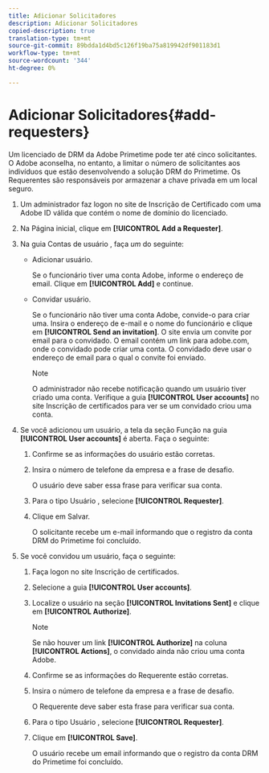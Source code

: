 ```yaml
---
title: Adicionar Solicitadores
description: Adicionar Solicitadores
copied-description: true
translation-type: tm+mt
source-git-commit: 89bdda1d4bd5c126f19ba75a819942df901183d1
workflow-type: tm+mt
source-wordcount: '344'
ht-degree: 0%

---
```



# Adicionar Solicitadores{#add-requesters}

Um licenciado de DRM da Adobe Primetime pode ter até cinco solicitantes. O Adobe aconselha, no entanto, a limitar o número de solicitantes aos indivíduos que estão desenvolvendo a solução DRM do Primetime. Os Requerentes são responsáveis por armazenar a chave privada em um local seguro.

1. Um administrador faz logon no site de Inscrição de Certificado com uma Adobe ID válida que contém o nome de domínio do licenciado.
1. Na Página inicial, clique em **[!UICONTROL Add a Requester]**.
1. Na guia Contas de usuário , faça *um* do seguinte:

   * Adicionar usuário.

      Se o funcionário tiver uma conta Adobe, informe o endereço de email. Clique em **[!UICONTROL Add]** e continue.
   * Convidar usuário.

      Se o funcionário não tiver uma conta Adobe, convide-o para criar uma. Insira o endereço de e-mail e o nome do funcionário e clique em **[!UICONTROL Send an invitation]**. O site envia um convite por email para o convidado. O email contém um link para adobe.com, onde o convidado pode criar uma conta. O convidado deve usar o endereço de email para o qual o convite foi enviado.

      >[!NOTE]
      >
      >O administrador não recebe notificação quando um usuário tiver criado uma conta. Verifique a guia **[!UICONTROL User accounts]** no site Inscrição de certificados para ver se um convidado criou uma conta.

1. Se você adicionou um usuário, a tela da seção Função na guia **[!UICONTROL User accounts]** é aberta. Faça o seguinte:

   1. Confirme se as informações do usuário estão corretas.
   1. Insira o número de telefone da empresa e a frase de desafio.

      O usuário deve saber essa frase para verificar sua conta.
   1. Para o tipo Usuário , selecione **[!UICONTROL Requester]**.
   1. Clique em Salvar.

      O solicitante recebe um e-mail informando que o registro da conta DRM do Primetime foi concluído.

1. Se você convidou um usuário, faça o seguinte:

   1. Faça logon no site Inscrição de certificados.
   1. Selecione a guia **[!UICONTROL User accounts]**.
   1. Localize o usuário na seção **[!UICONTROL Invitations Sent]** e clique em **[!UICONTROL Authorize]**.

      >[!NOTE]
      >
      >Se não houver um link **[!UICONTROL Authorize]** na coluna **[!UICONTROL Actions]**, o convidado ainda não criou uma conta Adobe.

   1. Confirme se as informações do Requerente estão corretas.
   1. Insira o número de telefone da empresa e a frase de desafio.

      O Requerente deve saber esta frase para verificar sua conta.
   1. Para o tipo Usuário , selecione **[!UICONTROL Requester]**.
   1. Clique em **[!UICONTROL Save]**.

      O usuário recebe um email informando que o registro da conta DRM do Primetime foi concluído.

